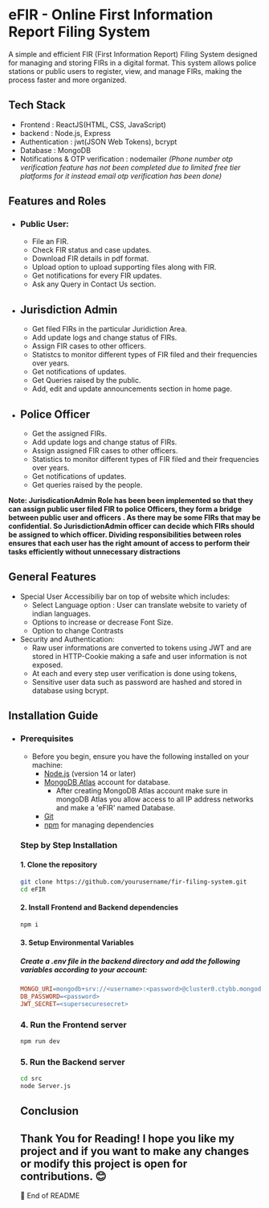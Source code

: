 # eFIR - Online First Information Report Filing System

A simple and efficient FIR (First Information Report) Filing System designed for managing and storing FIRs in a digital format. This system allows police stations or public users to register, view, and manage FIRs, making the process faster and more organized.

## Tech Stack
- Frontend : ReactJS(HTML, CSS, JavaScript)
- backend : Node.js, Express
- Authentication : jwt(JSON Web Tokens), bcrypt
- Database : MongoDB
- Notifications & OTP verification : nodemailer *(Phone number otp verification feature has not been completed due to limited free tier platforms for it instead email otp verification has been done)*

## Features and Roles
- ### Public User:
  - File an FIR.
  - Check FIR status and case updates.
  - Download FIR details in pdf format.
  - Upload option to upload supporting files along with FIR.
  - Get notifications for every FIR updates.
  - Ask any Query in Contact Us section.
- ## Jurisdiction Admin
  - Get filed FIRs in the particular Juridiction Area.
  - Add update logs and change status of FIRs.
  - Assign FIR cases to other officers.
  - Statistcs to monitor different types of FIR filed and their frequencies over years.
  - Get notifications of updates.
  - Get Queries raised by the public.
  - Add, edit and update announcements section in home page.
- ## Police Officer
  - Get the assigned FIRs.
  - Add update logs and change status of FIRs.
  - Assign assigned FIR cases to other officers.
  - Statistics to monitor different types of FIR filed and their frequencies over years.
  - Get notifications of updates.
  - Get queries raised by the people.

**Note: JurisdicationAdmin Role has been been implemented so that they can assign public user filed FIR to police Officers, they form a bridge between public user and officers . As there may be some FIRs that may be confidential. So JurisdictionAdmin officer can decide which FIRs should be assigned to which officer. Dividing responsibilities between roles ensures that each user has the right amount of access to perform their tasks efficiently without unnecessary distractions**

## General Features
- Special User Accessibiliy bar on top of website which includes:
  - Select Language option : User can translate website to variety of indian languages.
  - Options to increase or decrease Font Size.
  - Option to change Contrasts
- Security and Authentication:
  - Raw user informations are converted to tokens using JWT and are stored in HTTP-Cookie making a safe and user information is not exposed.
  -  At each and every step user verification is done using tokens,
  - Sensitive user data such as password are hashed and stored in database using bcrypt.

## Installation Guide
- ### Prerequisites
  - Before you begin, ensure you have the following installed on your machine:
    - [Node.js](https://nodejs.org/) (version 14 or later)
    - [MongoDB Atlas](https://www.mongodb.com/cloud/atlas) account for database.
      - After creating MongoDB Atlas account make sure in mongoDB Atlas you allow access to all IP address networks and make a 'eFIR' named Database.
    - [Git](https://git-scm.com/)
    - [npm](https://www.npmjs.com/) for managing dependencies
  
  ### Step by Step Installation

  #### 1. Clone the repository
  ```bash
  git clone https://github.com/yourusername/fir-filing-system.git
  cd eFIR
  ```
  #### 2. Install Frontend and Backend dependencies
  ```bash
  npm i 
  ```
  #### 3. Setup Environmental Variables
  ##### Create a .env file in the backend directory and add the following variables according to your account:
  ```makefile
  MONGO_URI=mongodb+srv://<username>:<password>@cluster0.ctybb.mongodb.net/eFIR?retryWrites=true&w=majority&  appName=Cluster0
  DB_PASSWORD=<password>
  JWT_SECRET=<supersecuresecret>
  ```
  ### 4. Run the Frontend server
  ```bash
  npm run dev
  ```
  ### 5. Run the Backend server
  ```bash
  cd src
  node Server.js
  ```
  ## Conclusion
  Thank You for Reading! I hope you like my project and if you want to make any changes or modify this project is open for contributions. 😊
  ----
  🚀 End of README


